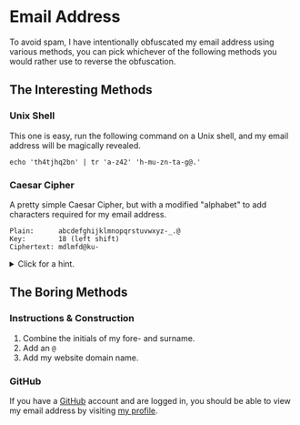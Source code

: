 <title>Contact</title>

# Email Address

To avoid spam, I have intentionally obfuscated my email address using various
methods, you can pick whichever of the following methods you would rather use
to reverse the obfuscation.

## The Interesting Methods

### Unix Shell

This one is easy, run the following command on a Unix shell, and my email
address will be magically revealed.

```
echo 'th4tjhq2bn' | tr 'a-z42' 'h-mu-zn-ta-g@.'
```

### Caesar Cipher

A pretty simple Caesar Cipher, but with a modified "alphabet" to add characters
required for my email address.

```
Plain:      abcdefghijklmnopqrstuvwxyz-_.@
Key:        18 (left shift)
Ciphertext: mdlmfd@ku-
```

<details>
<summary>Click for a hint.</summary>

```
Cipher: mnopqrstuvwxyz-_.@abcdefghijkl
```

</details>

## The Boring Methods

### Instructions &amp; Construction

1. Combine the initials of my fore- and surname.
2. Add an `@`
3. Add my website domain name.

### GitHub

If you have a [GitHub](https://github.com/) account and are logged in, you
should be able to view my email address by visiting
[my profile](https://github.com/axvr).
